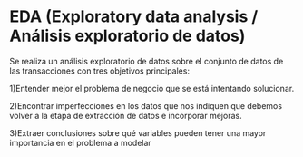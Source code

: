 # EDA (Exploratory data analysis /  Análisis exploratorio de datos)

Se realiza un análisis exploratorio de datos sobre el conjunto de datos de las transacciones con tres objetivos principales:

1)Entender mejor el problema de negocio que se está intentando solucionar.

2)Encontrar imperfecciones en los datos que nos indiquen que debemos volver a la etapa de extracción de datos e incorporar mejoras.

3)Extraer conclusiones sobre qué variables pueden tener una mayor importancia en el problema a modelar




